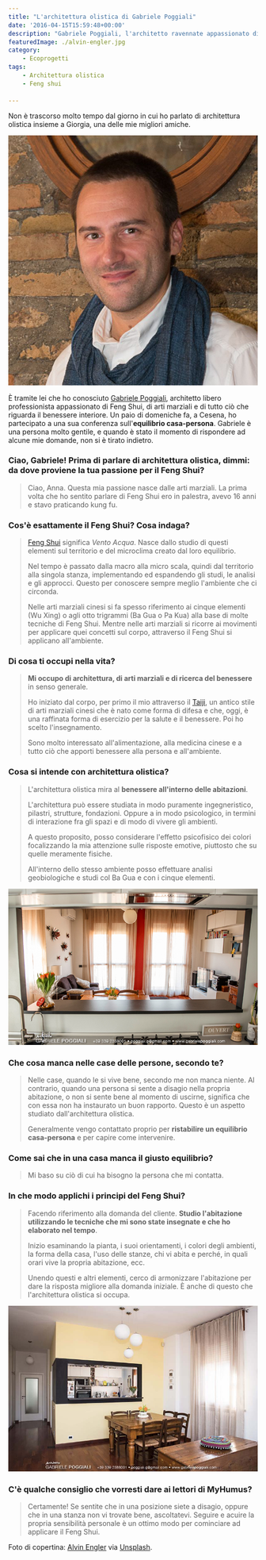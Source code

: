 ```yaml
---
title: "L'architettura olistica di Gabriele Poggiali"
date: '2016-04-15T15:59:48+00:00'
description: "Gabriele Poggiali, l'architetto ravennate appassionato di Feng Shui, di arti marziali e di architettura olistica"
featuredImage: ./alvin-engler.jpg
category:
    - Ecoprogetti
tags:
    - Architettura olistica
    - Feng shui

---
```


Non è trascorso molto tempo dal giorno in cui ho parlato di architettura olistica insieme a Giorgia, una delle mie migliori amiche.

![Gabriele Poggiali](./gabriele-poggiali.jpg)

È tramite lei che ho conosciuto [Gabriele Poggiali](http://www.gabrielepoggiali.com), architetto libero professionista appassionato di Feng Shui, di arti marziali e di tutto ciò che riguarda il benessere interiore.
Un paio di domeniche fa, a Cesena, ho partecipato a una sua conferenza sull'**equilibrio casa-persona**. Gabriele è una persona molto gentile, e quando è stato il momento di rispondere ad alcune mie domande, non si è tirato indietro.

### Ciao, Gabriele! Prima di parlare di architettura olistica, dimmi: da dove proviene la tua passione per il Feng Shui?

> Ciao, Anna. Questa mia passione nasce dalle arti marziali. La prima volta che ho sentito parlare di Feng Shui ero in palestra, avevo 16 anni e stavo praticando kung fu.

### Cos'è esattamente il Feng Shui? Cosa indaga?

> [Feng Shui](http://www.gabrielepoggiali.com/fengshui/) significa *Vento Acqua*. Nasce dallo studio di questi elementi sul territorio e del microclima creato dal loro equilibrio.
>
> Nel tempo è passato dalla macro alla micro scala, quindi dal territorio alla singola stanza, implementando ed espandendo gli studi, le analisi e gli approcci. Questo per conoscere sempre meglio l'ambiente che ci circonda.
>
> Nelle arti marziali cinesi si fa spesso riferimento ai cinque elementi (Wu Xing) o agli otto trigrammi (Ba Gua o Pa Kua) alla base di molte tecniche di Feng Shui. Mentre nelle arti marziali si ricorre ai movimenti per applicare quei concetti sul corpo, attraverso il Feng Shui si applicano all'ambiente.

### Di cosa ti occupi nella vita?

> **Mi occupo di architettura, di arti marziali e di ricerca del benessere** in senso generale.
>
> Ho iniziato dal corpo, per primo il mio attraverso il [Taiji](http://www.gabrielepoggiali.com/taiji/), un antico stile di arti marziali cinesi che è nato come forma di difesa e che, oggi, è una raffinata forma di esercizio per la salute e il benessere. Poi ho scelto l'insegnamento.
>
> Sono molto interessato all'alimentazione, alla medicina cinese e a tutto ciò che apporti benessere alla persona e all'ambiente.

### Cosa si intende con architettura olistica?

> L'architettura olistica mira al **benessere all'interno delle abitazioni**.
>
> L'architettura può essere studiata in modo puramente ingegneristico, pilastri, strutture, fondazioni. Oppure a in modo psicologico, in termini di interazione fra gli spazi e di modo di vivere gli ambienti.
>
> A questo proposito, posso considerare l'effetto psicofisico dei colori focalizzando la mia attenzione sulle risposte emotive, piuttosto che su quelle meramente fisiche.
>
> All'interno dello stesso ambiente posso effettuare analisi geobiologiche e studi col Ba Gua e con i cinque elementi.

![Avere il controllo di tutte le vie di entrata e di uscita di una stanza è uno degli insegnamenti del Feng Shui.](./gabriele-poggiali-2.jpg)

### Che cosa manca nelle case delle persone, secondo te?

> Nelle case, quando le si vive bene, secondo me non manca niente. Al contrario, quando una persona si sente a disagio nella propria abitazione, o non si sente bene al momento di uscirne, significa che con essa non ha instaurato un buon rapporto. Questo è un aspetto studiato dall'architettura olistica.
>
> Generalmente vengo contattato proprio per **ristabilire un equilibrio casa-persona** e per capire come intervenire.

### Come sai che in una casa manca il giusto equilibrio?

> Mi baso su ciò di cui ha bisogno la persona che mi contatta.

### In che modo applichi i principi del Feng Shui?

> Facendo riferimento alla domanda del cliente. **Studio l'abitazione utilizzando le tecniche che mi sono state insegnate e che ho elaborato nel tempo**.
>
> Inizio esaminando la pianta, i suoi orientamenti, i colori degli ambienti, la forma della casa, l'uso delle stanze, chi vi abita e perché, in quali orari vive la propria abitazione, ecc.
>
> Unendo questi e altri elementi, cerco di armonizzare l'abitazione per dare la risposta migliore alla domanda iniziale. È anche di questo che l'architettura olistica si occupa.

![Interni in armonia con la persona.](./gabriele-poggiali-1.jpg)

### C'è qualche consiglio che vorresti dare ai lettori di MyHumus?

> Certamente! Se sentite che in una posizione siete a disagio, oppure che in una stanza non vi trovate bene, ascoltatevi. Seguire e acuire la propria sensibilità personale è un ottimo modo per cominciare ad applicare il Feng Shui.

Foto di copertina: [Alvin Engler](https://unsplash.com/englr) via [Unsplash](https://unsplash.com/search?utf8=%E2%9C%93&keyword=home&button=).
